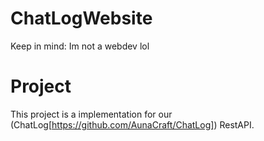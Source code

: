 # ChatLogWebsite
Keep in mind: Im not a webdev lol

# Project
This project is a implementation for our (ChatLog[https://github.com/AunaCraft/ChatLog]) RestAPI.
